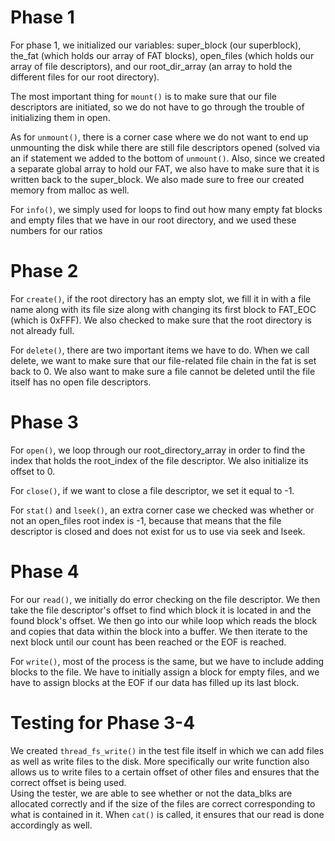 # Phase 1

For phase 1, we initialized our variables: super_block (our superblock), the_fat (which holds our array of FAT blocks), open_files (which holds our array of file descriptors), and our root_dir_array (an array to hold the different files for our root directory).

The most important thing for `mount()` is to make sure that our file descriptors are initiated, so we do not have to go through the trouble of initializing them in open. 

As for `unmount()`, there is a corner case where we do not want to end up unmounting the disk while there are still file descriptors opened (solved via an if statement we added to the bottom of `unmount()`. Also, since we created a separate global array to hold our FAT, we also have to make sure that it is written back to the super_block. We also made sure to free our created memory from malloc as well. 

For `info()`, we simply used for loops to find out how many empty fat blocks and empty files that we have in our root directory, and we used these numbers for our ratios 


# Phase 2

For `create()`, if the root directory has an empty slot, we fill it in with a file name along with its file size along with changing its first block to FAT_EOC (which is 0xFFF). We also checked to make sure that the root directory is not already full.

For `delete()`, there are two important items we have to do. When we call delete, we want to make sure that our file-related file chain in the fat is set back to 0. We also want to make sure a file cannot be deleted until the file itself has no open file descriptors.


# Phase 3

For `open()`, we loop through our root_directory_array in order to find the index that holds the root_index of the file descriptor. We also initialize its offset to 0. 

For `close()`, if we want to close a file descriptor, we set it equal to -1. 

For `stat()` and `lseek()`, an extra corner case we checked was whether or not an open_files root index is -1, because that means that the file descriptor is closed and does not exist for us to use via seek and lseek. 


# Phase 4

For our `read()`, we initially do error checking on the file descriptor. We then take the file descriptor's offset to find which block it is located in and the found block's offset. We then go into our while loop which reads the block and copies that data within the block into a buffer. We then iterate to the next block until our count has been reached or the EOF is reached. 

For `write()`, most of the process is the same, but we have to include adding blocks to the file. We have to initially assign a block for empty files, and we have to assign blocks at the EOF if our data has filled up its last block. 


# Testing for Phase 3-4

We created `thread_fs_write()` in the test file itself in which we can add files as well as write files to the disk. 
More specifically our write function also allows us to write files to a certain offset of other files and ensures that the correct offset is being used.  
Using the tester, we are able to see whether or not the data_blks are allocated correctly and if the size of the files are correct corresponding to what is contained in it.
When `cat()` is called, it ensures that our read is done accordingly as well. 
